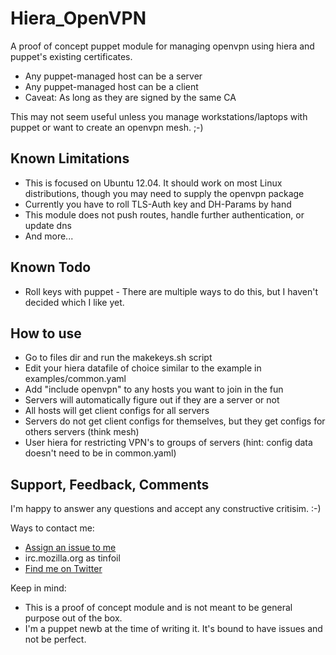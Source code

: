 # Hiera_OpenVPN

A proof of concept puppet module for managing openvpn using hiera and puppet's existing certificates.

* Any puppet-managed host can be a server
* Any puppet-managed host can be a client
* Caveat:  As long as they are signed by the same CA

This may not seem useful unless you manage workstations/laptops with puppet or want to create an openvpn mesh.  ;-)

## Known Limitations

* This is focused on Ubuntu 12.04.  It should work on most Linux distributions, though you may need to supply the openvpn package
* Currently you have to roll TLS-Auth key and DH-Params by hand
* This module does not push routes, handle further authentication, or update dns
* And more...

## Known Todo

* Roll keys with puppet - There are multiple ways to do this, but I haven't decided which I like yet.

## How to use

* Go to files dir and run the makekeys.sh script
* Edit your hiera datafile of choice similar to the example in examples/common.yaml
* Add "include openvpn" to any hosts you want to join in the fun
 * Servers will automatically figure out if they are a server or not
 * All hosts will get client configs for all servers
 * Servers do not get client configs for themselves, but they get configs for others servers (think mesh)
 * User hiera for restricting VPN's to groups of servers (hint: config data doesn't need to be in common.yaml)

## Support, Feedback, Comments

I'm happy to answer any questions and accept any constructive critisim.  :-)

Ways to contact me:
* [Assign an issue to me](http://github.com/neoCrimeLabs/hiera_openvpn/issues/new)
* irc.mozilla.org as tinfoil
* [Find me on Twitter](https://twitter.com/neoCrimeLabs)

Keep in mind:
* This is a proof of concept module and is not meant to be general purpose out of the box.
* I'm a puppet newb at the time of writing it.  It's bound to have issues and not be perfect.  
